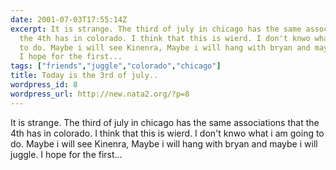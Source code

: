 ```yaml
---
date: 2001-07-03T17:55:14Z
excerpt: It is strange. The third of july in chicago has the same associations that
  the 4th has in colorado. I think that this is wierd. I don't knwo what i am going
  to do. Maybe i will see Kinenra, Maybe i will hang with bryan and maybe i will juggle.
  I hope for the first...
tags: ["friends","juggle","colorado","chicago"]
title: Today is the 3rd of july..
wordpress_id: 8
wordpress_url: http://new.nata2.org/?p=8
---
```


It is strange. The third of july in chicago has the same associations that the 4th has in colorado. I think that this is wierd. I don't knwo what i am going to do. Maybe i will see Kinenra, Maybe i will hang with bryan and maybe i will juggle. I hope for the first...
